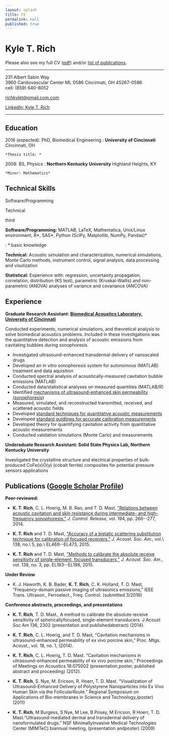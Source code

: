 ```yaml
---
layout: splash
title: CV
permalink: null
published: true
---
```



Kyle T. Rich
============
 Please also see my full CV ([pdf](/images/cv_5.pdf)) and/or
  [list of publications](https://scholar.google.com/citations?hl=en&user=yQ-Tm_oAAAAJ).
  
----------------------------     			
231 Albert Sabin Way                
3960 Cardiovascular Center ML 0586 
Cincinnati, OH 45267-0586           
cell: (859) 640-8052

<richkylet@gmail.com.com>

[LinkedIn: Kyle T. Rich](www.linkedin.com/in/kyletrich)

----------------------------     			

Education
---------

2016 (expected): PhD, Biomedical Engineering
:   **University of Cincinnati**  Cincinnati, OH

    *Thesis title: *

2008: BS, Physics
:   **Northern Kentucky University**  Highland Heights, KY

    *Minor: Mathematics*


Technical Skills
--------------------

Software/Programming

Technical

third



**Software/Programming:** MATLAB, LaTeX, Mathematica, Unix/Linux environment, R\*, SAS\*, Python (SciPy, Matplotlib, NumPy, Pandas)\*  

: \* basic knowledge

**Technical:**  Acoustic simulation and characterization, numerical simulations, Monte Carlo methods, instrument control, signal analysis, data processing and visulization

**Statistical:** Experience with: regression, uncertainty propagation, correlation,
distribution (KS test), parametric (Kruskal-Wallis) and non-parametric (ANOVA) analyses of variance and covariance (ANCOVA)


Experience
----------

**Graduate Research Assistant: [Biomedical Acoustics Laboratory, University of Cincinnati](http://med.uc.edu/ultrasound)**

Conducted experiments, numerical simulations, and theoretical analysis to solve biomedical acoustics problems. Included in these investigations was the quantitative detection and analysis of acoustic emissions from cavitating bubbles during sonophoresis. 

* Investigated ultrasound-enhanced transdermal delivery of nanoscaled drugs
* Developed an _in vitro_ sonophoresis system for autonomous (MATLAB) treatment and data aquisition
* Conducted spectral analysis of acoustically-measured cavitation bubble  emissions (MATLAB)
* Conducted data/statistical analyses on measured quantities (MATLAB/R)
* Identified [mechanisms of ultrasound-enhanced skin permeability (sonophoresis)](https://scholar.google.com/citations?view_op=view_citation&hl=en&user=yQ-Tm_oAAAAJ&citation_for_view=yQ-Tm_oAAAAJ:u-x6o8ySG0sC)
* Measured,  simulated, and reconstructed transmitted, received, and scattered acoustic fields 
* Developed [standard techniques for quantitative acoustic measurements](https://scholar.google.com/citations?view_op=view_citation&hl=en&user=yQ-Tm_oAAAAJ&citation_for_view=yQ-Tm_oAAAAJ:u5HHmVD_uO8C) 
* Developed [standard guidlines for accurate calibration measurements](https://scholar.google.com/citations?view_op=view_citation&hl=en&user=yQ-Tm_oAAAAJ&citation_for_view=yQ-Tm_oAAAAJ:2osOgNQ5qMEC)
* Developed theory for quantifying cavitation activity from quantitative acoustic measurements
* Conducted validation simulations (Monte Carlo) and measurements 


**Underaduate Research Assistant: Solid State Physics Lab, Northern Kentucky University**

Investigated the crystalline structure and electrical properties of bulk-produced CoFe(x)O(y) (cobalt ferrite) composites for potential pressure sensors applications
 
 


Publications ([Google Scholar Profile](https://scholar.google.com/citations?hl=en&user=yQ-Tm_oAAAAJ))
----------------------------------------

**Peer-reviewed:**

* **K. T. Rich**, C. L. Hoerig, M. B. Rao, and T. D. Mast, ["Relations between acoustic cavitation and skin resistance during intermediate- and high-frequency sonophoresis,"](https://scholar.google.com/citations?view_op=view_citation&hl=en&user=yQ-Tm_oAAAAJ&citation_for_view=yQ-Tm_oAAAAJ:u-x6o8ySG0sC)  _J. Control. Release_, vol. 194, pp. 266--277, 2014.

* **K. T. Rich** and T. D. Mast, ["Accuracy of a bistatic scattering substitution technique for calibration of focused receivers,"](https://scholar.google.com/citations?view_op=view_citation&hl=en&user=yQ-Tm_oAAAAJ&citation_for_view=yQ-Tm_oAAAAJ:u5HHmVD_uO8C) _J. Acoust. Soc. Am._, vol.\ 138, no.\ 5, pp.\ EL469--EL473, 2015.

* **K. T. Rich** and T. D. Mast, ["Methods to calibrate the absolute receive sensitivity of single-element, focused transducers,"](https://scholar.google.com/citations?view_op=view_citation&hl=en&user=yQ-Tm_oAAAAJ&citation_for_view=yQ-Tm_oAAAAJ:2osOgNQ5qMEC) _J. Acoust. Soc. Am._, vol. 138, no. 3, pp. EL193--EL198, 2015.


**Under Review**

* K. J. Haworth, K. B. Bader, **K. T. Rich**, C. K. Holland, T. D. Mast, “Frequency-domain passive imaging of ultrasonics emissions,” IEEE Trans. Ultrason., Ferroelect., Freq. Control. (submitted 3/2016)

**Conference abstracts, proceedings, and presentations**
	
* **K. T. Rich**, T. D. Mast., A method to calibrate the absolute receive sensitivity of sphericallyfocused, single-element transducers. J Acoust Soc Am 136, 2302 (presentation and publishedabstract) (2014).

* **K. T. Rich**, C. L. Hoerig, and T. D. Mast, “Cavitation mechanisms in ultrasound-enhanced permeability of ex vivo porcine skin,” Proc. Mtgs. Acoust., vol. 18, no. 1, (2014).

* **K. T. Rich**, C. L. Hoerig, T. D. Mast. “Cavitation mechanisms in ultrasound-enhanced permeability of ex vivo porcine skin,” Proceedings of Meetings on Acoustics 18:075002 (presentation,poster, published abstract and proceeding) (2012).

* **K. T. Rich**, S. Nye, M. Ericson, R. Hoerr, T. D. Mast. “Visualization of Ultrasound-Enhanced Delivery of Polystyrene Nanoparticles into Ex Vivo Human Skin via the FollicularRoute.” Regional Symposium on Applications of Bio-membranes in Science and Technology,(poster) (2011)

* **K. T. Rich**, M Burgess, S Nye, M Lee, B Posey, M Ericson, R Hoerr, T. D. Mast.“Ultrasound-mediated dermal and transdermal delivery of nanoformulated drugs.” NSF MinimallyInvasive Medical Technologies Center (MIMTeC) biannual meeting, (presentation andposter) (2009)
